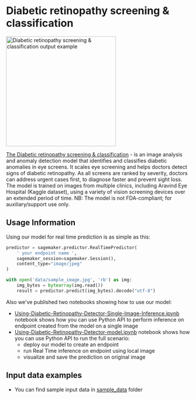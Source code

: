 # Diabetic retinopathy screening & classification

<img src="sample_data/level-0 (f4df3d86688d).png?raw=true" width="300" alt="Diabetic retinopathy screening & classification output example">
 
[The Diabetic retinopathy screening & classification](https://aws.amazon.com/marketplace/pp/prodview-b53upp27dnmzq) - is an image analysis and anomaly detection model that identifies and classifies diabetic anomalies in eye screens. It scales eye screening and helps doctors detect signs of diabetic retinopathy. As all screens are ranked by severity, doctors can address urgent cases first, to diagnose faster and prevent sight loss. The model is trained on images from multiple clinics, including Aravind Eye Hospital (Kaggle dataset), using a variety of vision screening devices over an extended period of time. NB: The model is not FDA-compliant; for auxiliary/support use only.

## Usage Information

Using our model for real time prediction is as simple as this:

```python
predictor = sagemaker.predictor.RealTimePredictor(
    ' your endpoint name ',
    sagemaker_session=sagemaker.Session(),
    content_type="image/jpeg"
)

with open('data/sample_image.jpg', 'rb') as img:
    img_bytes = bytearray(img.read())
    result = predictor.predict(img_bytes).decode("utf-8")
```

Also we've published two notebooks showing how to use our model:
* [Using-Diabetic-Retinopathy-Detector-Single-Image-Inference.ipynb](Using-Diabetic-Retinopathy-Detector-Single-Image-Inference.ipynb) notebook shows how you can use Python API to perform inference on endpoint created from the model on a single image
* [Using-Diabetic-Retinopathy-Detector-model.ipynb](Using-Diabetic-Retinopathy-Detector-model.ipynb) notebook shows how you can use Python API to run the full scenario:
    * deploy our model to create an endpoint
    * run Real Time inference on endpoint using local image
    * visualize  and save the prediction on original image

## Input data examples

* You can find sample input data in [sample_data](sample_data/) folder

